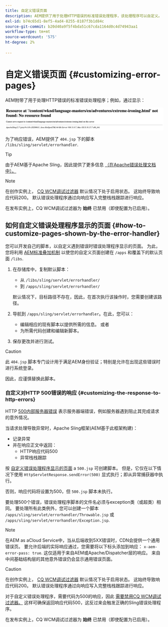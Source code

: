 ```yaml
---
title: 自定义错误页面
description: AEM提供了用于处理HTTP错误的标准错误处理程序，该处理程序可以自定义。
exl-id: b74c65d1-8ef5-4ad4-8255-8187f3b1d84c
source-git-commit: b20d40a9f5f4bda51c67cda1164d0c4d74943aa1
workflow-type: tm+mt
source-wordcount: '575'
ht-degree: 2%

---
```


# 自定义错误页面 {#customizing-error-pages}

AEM附带了用于处理HTTP错误的标准错误处理程序；例如，通过显示：

![标准错误消息](assets/error-message-standard.png)

为了响应错误，AEM提供了 `404.jsp` 下的脚本 `/libs/sling/servlet/errorhandler`.

>[!TIP]
>
>由于AEM基于Apache Sling，因此提供了更多信息 [（在Apache错误处理文档中）。](https://sling.apache.org/documentation/the-sling-engine/errorhandling.html)

>[!NOTE]
>
>在创作实例上， [CQ WCM调试过滤器](/help/implementing/deploying/configuring-osgi.md) 默认情况下处于启用状态。 这始终导致响应代码200。 默认错误处理程序通过向响应写入完整栈栈跟踪进行响应。
>
>在发布实例上，CQ WCM调试过滤器为 **始终** 已禁用（即使配置为已启用）。

## 如何自定义错误处理程序显示的页面 {#how-to-customize-pages-shown-by-the-error-handler}

您可以开发自己的脚本，以自定义遇到错误时错误处理程序显示的页面。 为此，您将利用 [AEM标准叠加机制](/help/implementing/developing/introduction/overlays.md) 以使您的自定义页面创建在 `/apps` 和覆盖下的默认页面 `/libs`.

1. 在存储库中，复制默认脚本：

   * 从 `/libs/sling/servlet/errorhandler/`
   * 到 `/apps/sling/servlet/errorhandler/`

   默认情况下，目标路径不存在，因此，在首次执行该操作时，您需要创建该路径。

1. 导航到 `/apps/sling/servlet/errorhandler`。在此，您可以：

   * 编辑相应的现有脚本以提供所需的信息。 或者
   * 为所需代码创建和编辑新脚本。

1. 保存更改并进行测试。

>[!CAUTION]
>
>此 `404.jsp` 脚本专门设计用于满足AEM身份验证；特别是允许在出现这些错误时进行系统登录。
>
>因此，应谨慎替换此脚本。

### 自定义对HTTP 500错误的响应 {#customizing-the-response-to-http-errors}

HTTP [500内部服务器错误](https://www.w3.org/Protocols/rfc2616/rfc2616-sec10.html) 表示服务器端错误，例如服务器遇到阻止其完成请求的意外情况。

当请求处理导致异常时，Apache Sling框架(AEM基于此框架构建)：

* 记录异常
* 并在响应正文中返回：
   * HTTP响应代码500
   * 异常栈栈跟踪

按 [自定义错误处理程序显示的页面](#how-to-customize-pages-shown-by-the-error-handler) a `500.jsp` 可创建脚本。 但是，它仅在以下情况下使用 `HttpServletResponse.sendError(500)` 显式执行；即从异常捕获器中执行。

否则，响应代码将设置为500，但 `500.jsp` 脚本未执行。

要处理500个错误，错误处理程序脚本的文件名必须与exception类（或超类）相同。 要处理所有此类例外，您可以创建一个脚本 `/apps/sling/servlet/errorhandler/Throwable.jsp` 或 `/apps/sling/servlet/errorhandler/Exception.jsp`.

>[!NOTE]
>
>在AEM as aCloud Service中，当从后端收到5XX错误时，CDN会提供一个通用错误页。 要允许后端的实际响应通过，您需要将以下标头添加到响应： `x-aem-error-pass: true`.
>这仅适用于来自AEM或Apache/Dispatcher层的响应。 来自中间基础结构层的其他意外错误仍会显示通用错误页面。

>[!CAUTION]
>
>在创作实例上， [CQ WCM调试过滤器](/help/implementing/deploying/configuring-osgi.md) 默认情况下处于启用状态。 这始终导致响应代码200。 默认错误处理程序通过向响应写入完整栈栈跟踪进行响应。
>
>对于自定义错误处理程序，需要代码为500的响应，因此 [需要禁用CQ WCM调试过滤器。](/help/implementing/deploying/configuring-osgi.md) 这样可确保返回响应代码500，这反过来会触发正确的Sling错误处理程序。
>
>在发布实例上，CQ WCM调试过滤器为 **始终** 已禁用（即使配置为已启用）。

